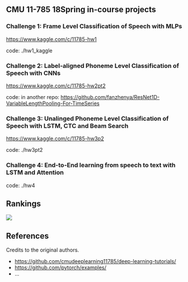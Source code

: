 ## CMU 11-785 18Spring in-course projects

### Challenge 1: Frame Level Classification of Speech with MLPs

https://www.kaggle.com/c/11785-hw1

code: ./hw1_kaggle

### Challenge 2: Label-aligned Phoneme Level Classification of Speech with CNNs

https://www.kaggle.com/c/11785-hw2pt2

code: in another repo: https://github.com/fanzhenya/ResNet1D-VariableLengthPooling-For-TimeSeries

### Challenge 3: Unalinged Phoneme Level Classification of Speech with LSTM, CTC and Beam Search

https://www.kaggle.com/c/11785-hw3p2

code: ./hw3pt2

### Challenge 4: End-to-End learning from speech to text with LSTM and Attention

code: ./hw4

## Rankings

![](./rankings.png)

## References

Credits to the original authors.

- https://github.com/cmudeeplearning11785/deep-learning-tutorials/
- https://github.com/pytorch/examples/
- ...
